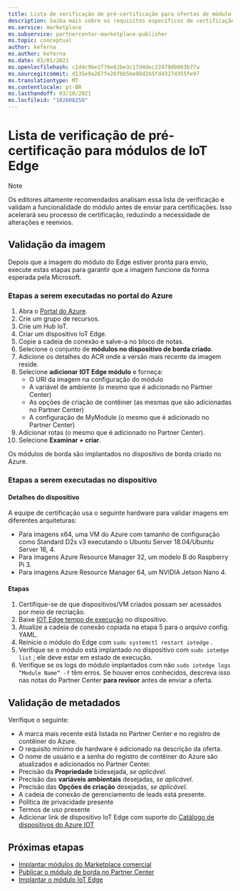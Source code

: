 ```yaml
---
title: Lista de verificação de pré-certificação para ofertas de módulo IoT Edge no Azure Marketplace
description: Saiba mais sobre os requisitos específicos de certificação para publicar IoT Edge ofertas de módulo no Azure Marketplace.
ms.service: marketplace
ms.subservice: partnercenter-marketplace-publisher
ms.topic: conceptual
author: keferna
ms.author: keferna
ms.date: 03/01/2021
ms.openlocfilehash: c1d4c9be1f76e62be3c17d4dec22479db003b77a
ms.sourcegitcommit: d135e9a267fe26fbb5be98d2b5fd4327d355fe97
ms.translationtype: MT
ms.contentlocale: pt-BR
ms.lasthandoff: 03/10/2021
ms.locfileid: "102608250"
---
```

# <a name="pre-certification-checklist-for-iot-edge-modules"></a>Lista de verificação de pré-certificação para módulos de IoT Edge

> [!NOTE]
> Os editores altamente recomendados analisam essa lista de verificação e validam a funcionalidade do módulo antes de enviar para certificações. Isso acelerará seu processo de certificação, reduzindo a necessidade de alterações e reenvios.

## <a name="validation-of-image"></a>Validação da imagem

Depois que a imagem do módulo do Edge estiver pronta para envio, execute estas etapas para garantir que a imagem funcione da forma esperada pela Microsoft.

### <a name="steps-to-perform-in-the-azure-portal"></a>Etapas a serem executadas no portal do Azure

1. Abra o [Portal do Azure](https://partner.microsoft.com/).
1. Crie um grupo de recursos.
1. Crie um Hub IoT.
1. Criar um dispositivo IoT Edge.
1. Copie a cadeia de conexão e salve-a no bloco de notas.
1. Selecione o conjunto de **módulos no dispositivo de borda criado**.
1. Adicione os detalhes do ACR onde a versão mais recente da imagem reside.
1. Selecione **adicionar IOT Edge módulo** e forneça:
    - O URI da imagem na configuração do módulo
    - A variável de ambiente (o mesmo que é adicionado no Partner Center)
    - As opções de criação de contêiner (as mesmas que são adicionadas no Partner Center)
    - A configuração de MyModule (o mesmo que é adicionado no Partner Center)
1. Adicionar rotas (o mesmo que é adicionado no Partner Center).
1. Selecione **Examinar + criar**.

Os módulos de borda são implantados no dispositivo de borda criado no Azure.

### <a name="steps-to-perform-on-the-device"></a>Etapas a serem executadas no dispositivo

#### <a name="device-details"></a>Detalhes do dispositivo

A equipe de certificação usa o seguinte hardware para validar imagens em diferentes arquiteturas:

- Para imagens x64, uma VM do Azure com tamanho de configuração como Standard D2s v3 executando o Ubuntu Server 18.04/Ubuntu Server 16, 4.
- Para imagens Azure Resource Manager 32, um modelo B do Raspberry Pi 3.
- Para imagens Azure Resource Manager 64, um NVIDIA Jetson Nano 4.

#### <a name="steps"></a>Etapas

1. Certifique-se de que dispositivos/VM criados possam ser acessados por meio de recriação.
1. Baixe [IOT Edge tempo de execução](https://docs.microsoft.com/azure/iot-edge/how-to-install-iot-edge) no dispositivo.
1. Atualize a cadeia de conexão copiada na etapa 5 para o arquivo config. YAML.
1. Reinicie o módulo do Edge com `sudo systemctl restart iotedge` .
1. Verifique se o módulo está implantado no dispositivo com `sudo iotedge list` ; ele deve estar em estado de execução.
1. Verifique se os logs do módulo implantados com não `sudo iotedge logs “Module Name“ -f` têm erros. Se houver erros conhecidos, descreva isso nas notas do Partner Center **para revisor** antes de enviar a oferta.

## <a name="metadata-validation"></a>Validação de metadados

Verifique o seguinte:

- A marca mais recente está listada no Partner Center e no registro de contêiner do Azure.
- O requisito mínimo de hardware é adicionado na descrição da oferta.
- O nome de usuário e a senha do registro de contêiner do Azure são atualizados e adicionados no Partner Center.
- Precisão da **Propriedade** bidesejada, *se aplicável*.
- Precisão das **variáveis ambientais** desejadas, *se aplicável*.
- Precisão das **Opções de criação** desejadas, *se aplicável*.
- A cadeia de conexão de gerenciamento de leads está presente.
- Política de privacidade presente
- Termos de uso presente
- Adicionar link de dispositivo IoT Edge com suporte do [Catálogo de dispositivos do Azure IOT](https://devicecatalog.azure.com/devices?certificationBadgeTypes=IoTEdgeCompatible) 

## <a name="next-steps"></a>Próximas etapas

- [Implantar módulos do Marketplace comercial](https://docs.microsoft.com/azure/iot-edge/how-to-deploy-modules-portal#deploy-from-azure-marketplace)
- [Publicar o módulo de borda no Partner Center](https://docs.microsoft.com/azure/marketplace/partner-center-portal/azure-iot-edge-module-creation)
- [Implantar o módulo IoT Edge](https://docs.microsoft.com/azure/iot-edge/quickstart-linux)  
